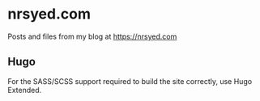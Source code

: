 # nrsyed.com
Posts and files from my blog at https://nrsyed.com

## Hugo

For the SASS/SCSS support required to build the site correctly, use
Hugo Extended.
